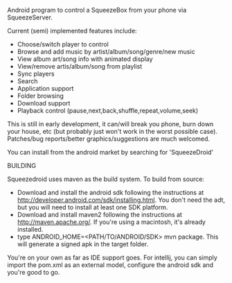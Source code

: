 Android program to control a SqueezeBox from your phone via SqueezeServer.

Current (semi) implemented features include:

* Choose/switch player to control
* Browse and add music by artist/album/song/genre/new music
* View album art/song info with animated display
* View/remove artis/album/song from playlist
* Sync players
* Search
* Application support
* Folder browsing
* Download support
* Playback control (pause,next,back,shuffle,repeat,volume,seek)

This is still in early development, it can/will break you phone, burn down your house, etc (but probably just won't work in the worst possible case). Patches/bug reports/better graphics/suggestions are much welcomed.

You can install from the android market by searching for 'SqueezeDroid'

BUILDING

Squeezedroid uses maven as the build system. To build from source:

* Download and install the android sdk following the instructions at http://developer.android.com/sdk/installing.html. You don't need the adt, but you will need to install at least one SDK platform.
* Download and install maven2 following the instructions at http://maven.apache.org/.  If you're using a macintosh, it's already installed.
* type ANDROID_HOME=<PATH/TO/ANDROID/SDK> mvn package.  This will generate a signed apk in the target folder.


You're on your own as far as IDE support goes.  For intellij,  you can simply import the pom.xml as an external model, configure the android sdk and you're good to go.